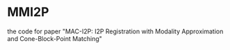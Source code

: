 # MMI2P
the code for paper "MAC-I2P: I2P Registration with Modality Approximation and Cone-Block-Point Matching"
